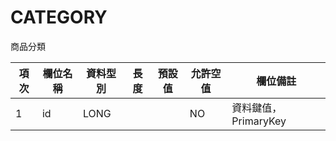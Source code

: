 # CATEGORY

商品分類

| 項次 | 欄位名稱                 | 資料型別     | 長度 | 預設值 | 允許空值 | 欄位備註            |
|----|----------------------|----------|----|-----|------|-----------------|
| 1  | id                   | LONG     |    |     | NO   | 資料鍵值，PrimaryKey |
